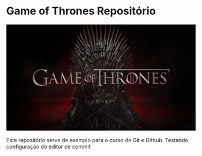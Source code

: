 # Game of Thrones Repositório

![Iron Throne](./got.jpg)

Este repositório serve de exemplo para o curso de Git e Github.
Testando configuração do editor de commit

